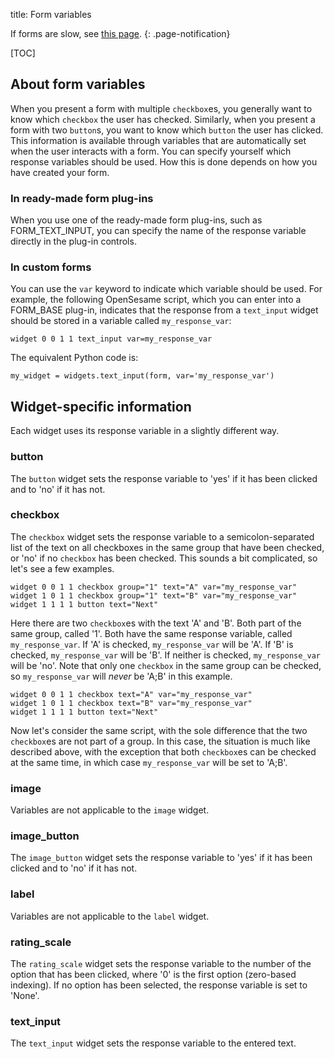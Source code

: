 title: Form variables

If forms are slow, see [this page](%link:manual/forms/performance%).
{: .page-notification}

[TOC]

## About form variables

When you present a form with multiple `checkbox`es, you generally want to know which `checkbox` the user has checked. Similarly, when you present a form with two `button`s, you want to know which `button` the user has clicked. This information is available through variables that are automatically set when the user interacts with a form. You can specify yourself which response variables should be used. How this is done depends on how you have created your form.

### In ready-made form plug-ins

When you use one of the ready-made form plug-ins, such as FORM_TEXT_INPUT, you can specify the name of the response variable directly in the plug-in controls.

### In custom forms

You can use the `var` keyword to indicate which variable should be used. For example, the following OpenSesame script, which you can enter into a FORM_BASE plug-in, indicates that the response from a `text_input` widget should be stored in a variable called `my_response_var`:

~~~
widget 0 0 1 1 text_input var=my_response_var
~~~

The equivalent Python code is:

~~~ .python
my_widget = widgets.text_input(form, var='my_response_var')
~~~

## Widget-specific information

Each widget uses its response variable in a slightly different way.

### button

The `button` widget sets the response variable to 'yes' if it has been clicked and to 'no' if it has not.

### checkbox

The `checkbox` widget sets the response variable to a semicolon-separated list of the text on all checkboxes in the same group that have been checked, or 'no' if no `checkbox` has been checked. This sounds a bit complicated, so let's see a few examples.

~~~
widget 0 0 1 1 checkbox group="1" text="A" var="my_response_var"
widget 1 0 1 1 checkbox group="1" text="B" var="my_response_var"
widget 1 1 1 1 button text="Next"
~~~

Here there are two `checkbox`es with the text 'A' and 'B'. Both part of the same group, called '1'. Both have the same response variable, called `my_response_var`. If 'A' is checked, `my_response_var` will be 'A'. If 'B' is checked, `my_response_var` will be 'B'. If neither is checked, `my_response_var` will be 'no'. Note that only one `checkbox` in the same group can be checked, so `my_response_var` will *never* be 'A;B' in this example.

~~~
widget 0 0 1 1 checkbox text="A" var="my_response_var"
widget 1 0 1 1 checkbox text="B" var="my_response_var"
widget 1 1 1 1 button text="Next"
~~~

Now let's consider the same script, with the sole difference that the two `checkbox`es are not part of a group. In this case, the situation is much like described above, with the exception that both `checkbox`es can be checked at the same time, in which case `my_response_var` will be set to 'A;B'.

### image

Variables are not applicable to the `image` widget.

### image_button

The `image_button` widget sets the response variable to 'yes' if it has been clicked and to 'no' if it has not.

### label

Variables are not applicable to the `label` widget.

### rating_scale

The `rating_scale` widget sets the response variable to the number of the option that has been clicked, where '0' is the first option (zero-based indexing). If no option has been selected, the response variable is set to 'None'.

### text_input

The `text_input` widget sets the response variable to the entered text.
